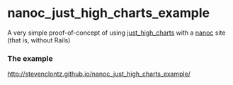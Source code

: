 nanoc_just_high_charts_example
==============================

A very simple proof-of-concept of using [just_high_charts](https://github.com/StevenClontz/just_high_charts) with a [nanoc](http://nanoc.ws) site
(that is, without Rails)

### The example

<http://stevenclontz.github.io/nanoc_just_high_charts_example/>